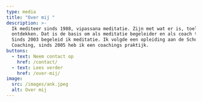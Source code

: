 ```yaml
---
type: media
title: "Over mij "
description: >-
  Ik mediteer sinds 1988, vipassana meditatie. Zijn met wat er is, toelaten,
  ontdekken. Dat is de basis om als meditatie begeleider en als coach te werken.
  Sinds 2003 begeleid ik meditatie. Ik volgde een opleiding aan de School voor
  Coaching, sinds 2005 heb ik een coachings praktijk.
buttons:
  - text: Neem contact op
    href: /contact/
  - text: Lees verder
    href: /over-mij/
image:
  src: /images/ank.jpeg
  alt: Over mij
---
```

